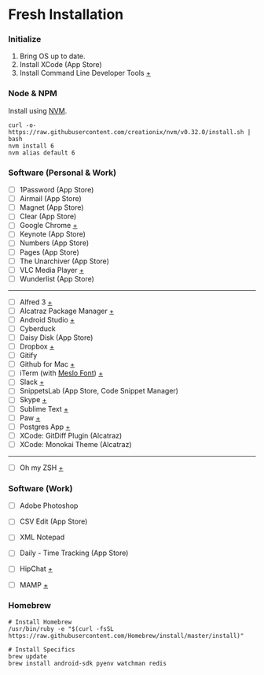 # Fresh Installation

### Initialize

1. Bring OS up to date.
2. Install XCode (App Store)
3. Install Command Line Developer Tools [+](https://developer.apple.com/downloads/)


### Node & NPM
Install using [NVM](https://github.com/creationix/nvm).

    curl -o- https://raw.githubusercontent.com/creationix/nvm/v0.32.0/install.sh | bash
    nvm install 6
    nvm alias default 6


### Software (Personal & Work)

- [ ] 1Password (App Store)
- [ ] Airmail (App Store)
- [ ] Magnet (App Store)
- [ ] Clear (App Store)
- [ ] Google Chrome [+](http://www.google.co.uk/chrome/)
- [ ] Keynote (App Store)
- [ ] Numbers (App Store)
- [ ] Pages (App Store)
- [ ] The Unarchiver (App Store)
- [ ] VLC Media Player [+](http://www.videolan.org/)
- [ ] Wunderlist (App Store)

---

- [ ] Alfred 3 [+](https://www.alfredapp.com/)
- [ ] Alcatraz Package Manager [+](http://alcatraz.io/)
- [ ] Android Studio [+](http://developer.android.com/tools/studio/)
- [ ] Cyberduck
- [ ] Daisy Disk (App Store)
- [ ] Dropbox [+](https://dropbox.com/)
- [ ] Gitify
- [ ] Github for Mac [+](http://mac.github.com/)
- [ ] iTerm (with [Meslo Font](https://github.com/andreberg/Meslo-Font)) [+](https://www.iterm2.com/)
- [ ] Slack [+](https://slack.com/)
- [ ] SnippetsLab (App Store, Code Snippet Manager)
- [ ] Skype [+](https://skype.com/)
- [ ] Sublime Text [+](http://www.sublimetext.com/)
- [ ] Paw [+](https://paw.cloud)
- [ ] Postgres App [+](http://postgresapp.com/)
- [ ] XCode: GitDiff Plugin (Alcatraz)
- [ ] XCode: Monokai Theme (Alcatraz)

---

- [ ] Oh my ZSH [+](https://github.com/robbyrussell/oh-my-zsh)


### Software (Work)

- [ ] Adobe Photoshop
- [ ] CSV Edit (App Store)
- [ ] XML Notepad
- [ ] Daily - Time Tracking (App Store)
- [ ] HipChat [+](http://www.hipchat.com/)
- [ ] MAMP [+](http://www.mamp.info/)


### Homebrew

    # Install Homebrew
    /usr/bin/ruby -e "$(curl -fsSL https://raw.githubusercontent.com/Homebrew/install/master/install)"

    # Install Specifics
    brew update
    brew install android-sdk pyenv watchman redis
